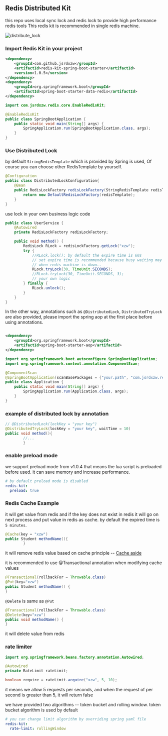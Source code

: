 ## Redis Distributed Kit

this repo uses local sync lock and redis lock to provide high performance redis tools This redis kit is recommended in
single redis machine.

![distribute_lock](images/distribute-lock.jpg)

### Import Redis Kit in your project
```xml
<dependency>
    <groupId>com.github.jsrdxzw</groupId>
    <artifactId>redis-kit-spring-boot-starter</artifactId>
    <version>1.0.5</version>
</dependency>
<dependency>
    <groupId>org.springframework.boot</groupId>
    <artifactId>spring-boot-starter-data-redis</artifactId>
</dependency> 
```

```java
import com.jsrdxzw.redis.core.EnableRedisKit;

@EnableRedisKit
public class SpringBootApplication {
    public static void main(String[] args) {
        SpringApplication.run(SpringBootApplication.class, args);
    }
}
```

### Use Distributed Lock

by default `StringRedisTemplate` which is provided by Spring is used, Of course you can choose other RedisTemplate by
yourself.

```java
@Configuration
public class DistributedLockConfiguration{
    @Bean
    public RedisLockFactory redisLockFactory(StringRedisTemplate redisTemplate){
        return new DefaultRedisLockFactory(redisTemplate);
    }
}
```
use lock in your own business logic code

```java
public class UserService {
    @Autowired
    private RedisLockFactory redisLockFactory;

    public void method() {
        RedisLock RLock = redisLockFactory.getLock("xzw");
        try {
            //RLock.lock(); by default the expire time is 60s
            // set expire time is recommended because busy waiting may cause deadlock
            // when redis machine is down..
            RLock.tryLock(30, TimeUnit.SECONDS);
            //RLock.tryLock(30, TimeUnit.SECONDS, 3);
            // your own logic
        } finally {
            RLock.unlock();
        }
    }
}
```
In the other way, annotations such as `@DistributedLock`, `DistributedTryLock` are also provided, please import the spring aop at the first place
before using annotations.

```xml

<dependency>
    <groupId>org.springframework.boot</groupId>
    <artifactId>spring-boot-starter-aop</artifactId>
</dependency>
```

```java
import org.springframework.boot.autoconfigure.SpringBootApplication;
import org.springframework.context.annotation.ComponentScan;

@ComponentScan
@SpringBootApplication(scanBasePackages = {"your.path", "com.jsrdxzw.redis"})
public class Application {
    public static void main(String[] args) {
        SpringApplication.run(Application.class, args);
    }
}
```

### example of distributed lock by annotation

```java
// @DistributedLock(lockKey = "your key")
@DistributedTryLock(lockKey = "your key", waitTime = 10)
public void method(){
        //...
        }
```

### enable preload mode

we support preload mode from v1.0.4 that means the lua script is preloaded before used. it can save memory and increase
performance.

```yaml
# by default preload mode is disabled 
redis-kit:
  preload: true
```

### Redis Cache Example

it will get value from redis and if the key does not exist in redis it will go on next process and put value in redis as
cache. by default the expired time is `5 minutes`.

```java
@Cache(key = "xzw")
public Student methodName(){
        }
```
it will remove redis value based on cache principle -- [Cache aside](https://www.usenix.org/system/files/conference/nsdi13/nsdi13-final170_update.pdf)

it is recommended to use @Transactional annotation when modifying
cache values

```java
@Transactional(rollbackFor = Throwable.class)
@Put(key="xzw")
public Student methodName() {
}
```
`@Delete` is same as `@Put`

```java
@Transactional(rollbackFor = Throwable.class)
@Delete(key="xzw")
public void methodName() {
}
```
it will delete value from redis

### rate limiter
```java
import org.springframework.beans.factory.annotation.Autowired;

@Autowired
private RateLimit rateLimit;

boolean require = rateLimit.acquire("xzw", 5, 10);
```
it means we allow 5 requests per seconds, and when the request of per second is greater than 5, it will return false

we have provided two algorithms -- token bucket and rolling window.
token bucket algorithm is used by default 

```yaml
# you can change limit algorithm by overriding spring yaml file
redis-kit:
  rate-limit: rollingWindow
```
